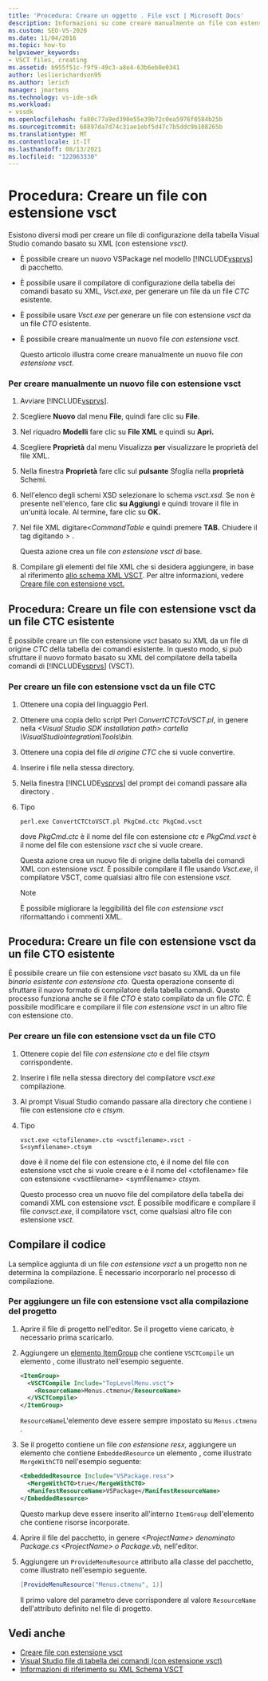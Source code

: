 ```yaml
---
title: 'Procedura: Creare un oggetto . File vsct | Microsoft Docs'
description: Informazioni su come creare manualmente un file con estensione vsct, un file di configurazione della tabella Visual Studio comando basato su XML.
ms.custom: SEO-VS-2020
ms.date: 11/04/2016
ms.topic: how-to
helpviewer_keywords:
- VSCT files, creating
ms.assetid: b955f51c-f9f9-49c3-a8e4-63b6eb0e0341
author: leslierichardson95
ms.author: lerich
manager: jmartens
ms.technology: vs-ide-sdk
ms.workload:
- vssdk
ms.openlocfilehash: fa80c77a9ed390e55e39b72c0ea5976f0584b25b
ms.sourcegitcommit: 68897da7d74c31ae1ebf5d47c7b5ddc9b108265b
ms.translationtype: MT
ms.contentlocale: it-IT
ms.lasthandoff: 08/13/2021
ms.locfileid: "122063330"
---
```

# <a name="how-to-create-a-vsct-file"></a>Procedura: Creare un file con estensione vsct

Esistono diversi modi per creare un file di configurazione della tabella Visual Studio comando basato su XML (con estensione *vsct).*

- È possibile creare un nuovo VSPackage nel modello [!INCLUDE[vsprvs](../../code-quality/includes/vsprvs_md.md)] di pacchetto.

- È possibile usare il compilatore di configurazione della tabella dei comandi basato su XML, *Vsct.exe*, per generare un file da un file *CTC* esistente.

- È possibile usare *Vsct.exe* per generare un file con estensione *vsct* da un file *CTO* esistente.

- È possibile creare manualmente un nuovo file *con estensione vsct.*

  Questo articolo illustra come creare manualmente un nuovo file *con estensione vsct.*

### <a name="to-manually-create-a-new-vsct-file"></a>Per creare manualmente un nuovo file con estensione vsct

1. Avviare [!INCLUDE[vsprvs](../../code-quality/includes/vsprvs_md.md)].

2. Scegliere **Nuovo** dal menu **File**, quindi fare clic su **File**.

3. Nel riquadro **Modelli** fare clic su **File XML** e quindi su **Apri.**

4. Scegliere **Proprietà** dal menu Visualizza **per** visualizzare le proprietà del file XML.

5. Nella finestra **Proprietà** fare clic sul **pulsante** Sfoglia nella **proprietà** Schemi.

6. Nell'elenco degli schemi XSD selezionare lo schema *vsct.xsd.* Se non è presente nell'elenco, fare clic **su Aggiungi** e quindi trovare il file in un'unità locale. Al termine, fare clic su **OK.**

7. Nel file XML digitare<*CommandTable* e quindi premere **TAB.** Chiudere il tag digitando *>* .

    Questa azione crea un file *con estensione vsct di* base.

8. Compilare gli elementi del file XML che si desidera aggiungere, in base al riferimento [allo schema XML VSCT](../../extensibility/vsct-xml-schema-reference.md). Per altre informazioni, vedere [Creare file con estensione vsct.](../../extensibility/internals/authoring-dot-vsct-files.md)

<a name="how-to-create-a-dot-vsct-file-from-an-existing-dot-ctc-file"></a>

## <a name="how-to-create-a-vsct-file-from-an-existing-ctc-file"></a>Procedura: Creare un file con estensione vsct da un file CTC esistente

È possibile creare un file con estensione *vsct* basato su XML da un file di origine *CTC* della tabella dei comandi esistente. In questo modo, si può sfruttare il nuovo formato basato su XML del compilatore della tabella comandi di [!INCLUDE[vsprvs](../../code-quality/includes/vsprvs_md.md)] (VSCT).

### <a name="to-create-a-vsct-file-from-a-ctc-file"></a>Per creare un file con estensione vsct da un file CTC

1. Ottenere una copia del linguaggio Perl.

2. Ottenere una copia dello script Perl *ConvertCTCToVSCT.pl*, in genere nella *\<Visual Studio SDK installation path> cartella \VisualStudioIntegration\Tools\bin.*

3. Ottenere una copia del file *di origine CTC* che si vuole convertire.

4. Inserire i file nella stessa directory.

5. Nella finestra [!INCLUDE[vsprvs](../../code-quality/includes/vsprvs_md.md)] del prompt dei comandi passare alla directory .

6. Tipo

   ```
   perl.exe ConvertCTCtoVSCT.pl PkgCmd.ctc PkgCmd.vsct
   ```

    dove *PkgCmd.ctc* è il nome del file con estensione *ctc* e *PkgCmd.vsct* è il nome del file con estensione *vsct* che si vuole creare.

    Questa azione crea un nuovo file di origine della tabella dei comandi XML con estensione *vsct.* È possibile compilare il file usando *Vsct.exe*, il compilatore VSCT, come qualsiasi altro file con estensione *vsct.*

   > [!NOTE]
   > È possibile migliorare la leggibilità del file *con estensione vsct* riformattando i commenti XML.

<a name="how-to-create-a-dot-vsct-file-from-an-existing-dot-cto-file"></a>

## <a name="how-to-create-a-vsct-file-from-an-existing-cto-file"></a>Procedura: Creare un file con estensione vsct da un file CTO esistente

È possibile creare un file con estensione *vsct* basato su XML da un file *binario esistente con estensione cto.* Questa operazione consente di sfruttare il nuovo formato di compilatore della tabella comandi. Questo processo funziona anche se il file *CTO* è stato compilato da un file *CTC.* È possibile modificare e compilare il file *con estensione vsct* in un altro file con estensione cto.

### <a name="to-create-a-vsct-file-from-a-cto-file"></a>Per creare un file con estensione vsct da un file CTO

1. Ottenere copie del file *con estensione cto* e del file *ctsym* corrispondente.

2. Inserire i file nella stessa directory del compilatore *vsct.exe* compilazione.

3. Al prompt Visual Studio comando passare alla directory che contiene i file con estensione *cto* e *ctsym.*

4. Tipo

    ```
    vsct.exe <ctofilename>.cto <vsctfilename>.vsct -S<symfilename>.ctsym
    ```

     dove è il nome del file con estensione cto, è il nome del file con estensione vsct che si vuole creare e è il nome del \<ctofilename\> file con estensione  \<vsctfilename\>  \<symfilename\> *ctsym.*

     Questo processo crea un nuovo file del compilatore della tabella dei comandi XML con estensione *vsct.* È possibile modificare e compilare il file *convsct.exe*, il compilatore vsct, come qualsiasi altro file con estensione *vsct.*

## <a name="compile-the-code"></a>Compilare il codice
 La semplice aggiunta di un file *con estensione vsct* a un progetto non ne determina la compilazione. È necessario incorporarlo nel processo di compilazione.

### <a name="to-add-a-vsct-file-to-project-compilation"></a>Per aggiungere un file con estensione vsct alla compilazione del progetto

1. Aprire il file di progetto nell'editor. Se il progetto viene caricato, è necessario prima scaricarlo.

2. Aggiungere un [elemento ItemGroup](../../msbuild/itemgroup-element-msbuild.md) che contiene `VSCTCompile` un elemento , come illustrato nell'esempio seguente.

    ```xml
    <ItemGroup>
      <VSCTCompile Include="TopLevelMenu.vsct">
        <ResourceName>Menus.ctmenu</ResourceName>
      </VSCTCompile>
    </ItemGroup>

    ```

     `ResourceName`L'elemento deve essere sempre impostato su `Menus.ctmenu` .

3. Se il progetto contiene un file *con estensione resx,* aggiungere un elemento che contiene `EmbeddedResource` un elemento , come illustrato `MergeWithCTO` nell'esempio seguente:

    ```xml
    <EmbeddedResource Include="VSPackage.resx">
      <MergeWithCTO>true</MergeWithCTO>
      <ManifestResourceName>VSPackage</ManifestResourceName>
    </EmbeddedResource>

    ```

     Questo markup deve essere inserito all'interno `ItemGroup` dell'elemento che contiene risorse incorporate.

4. Aprire il file del pacchetto, in genere *\<ProjectName\> denominato Package.cs* *\<ProjectName\> o Package.vb,* nell'editor.

5. Aggiungere un `ProvideMenuResource` attributo alla classe del pacchetto, come illustrato nell'esempio seguente.

    ```csharp
    [ProvideMenuResource("Menus.ctmenu", 1)]
    ```

     Il primo valore del parametro deve corrispondere al valore `ResourceName` dell'attributo definito nel file di progetto.

## <a name="see-also"></a>Vedi anche
- [Creare file con estensione vsct](../../extensibility/internals/authoring-dot-vsct-files.md)
- [Visual Studio file di tabella dei comandi (con estensione vsct)](../../extensibility/internals/visual-studio-command-table-dot-vsct-files.md)
- [Informazioni di riferimento su XML Schema VSCT](../../extensibility/vsct-xml-schema-reference.md)
